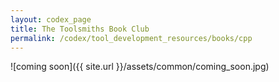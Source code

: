 ```yaml
---
layout: codex_page
title: The Toolsmiths Book Club
permalink: /codex/tool_development_resources/books/cpp
---
```

![coming soon]({{ site.url }}/assets/common/coming_soon.jpg)